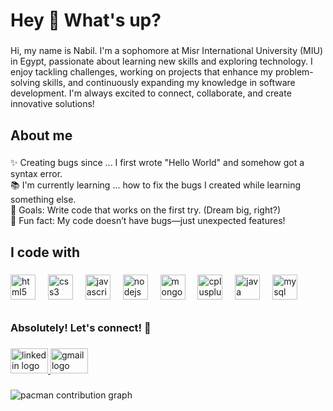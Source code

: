 <h1 align="left">Hey 👋 What's up?</h1>

###

<p align="left">Hi, my name is Nabil. I'm a sophomore at Misr International University (MIU) in Egypt, passionate about learning new skills and exploring technology. I enjoy tackling challenges, working on projects that enhance my problem-solving skills, and continuously expanding my knowledge in software development. I'm always excited to connect, collaborate, and create innovative solutions!</p>

###

<h2 align="left">About me</h2>

###

<p align="left">✨ Creating bugs since ... I first wrote "Hello World" and somehow got a syntax error.<br>📚 I'm currently learning ... how to fix the bugs I created while learning something else.<br>🎯 Goals: Write code that works on the first try. (Dream big, right?)<br>🎲 Fun fact: My code doesn’t have bugs—just unexpected features!</p>

###

<h2 align="left">I code with</h2>

###

<div align="left">
  <img src="https://cdn.jsdelivr.net/gh/devicons/devicon/icons/html5/html5-original.svg" height="40" alt="html5 logo"  />
  <img width="12" />
  <img src="https://cdn.jsdelivr.net/gh/devicons/devicon/icons/css3/css3-original.svg" height="40" alt="css3 logo"  />
  <img width="12" />
  <img src="https://cdn.jsdelivr.net/gh/devicons/devicon/icons/javascript/javascript-original.svg" height="40" alt="javascript logo"  />
  <img width="12" />
  <img src="https://cdn.jsdelivr.net/gh/devicons/devicon/icons/nodejs/nodejs-original.svg" height="40" alt="nodejs logo"  />
  <img width="12" />
  <img src="https://cdn.jsdelivr.net/gh/devicons/devicon/icons/mongodb/mongodb-original.svg" height="40" alt="mongodb logo"  />
  <img width="12" />
  <img src="https://cdn.jsdelivr.net/gh/devicons/devicon/icons/cplusplus/cplusplus-original.svg" height="40" alt="cplusplus logo"  />
  <img width="12" />
  <img src="https://cdn.jsdelivr.net/gh/devicons/devicon/icons/java/java-original.svg" height="40" alt="java logo"  />
  <img width="12" />
  <img src="https://cdn.jsdelivr.net/gh/devicons/devicon/icons/mysql/mysql-original.svg" height="40" alt="mysql logo"  />
</div>

######

<h3 align="left">Absolutely! Let's connect! 🤝</h3>

###

<div align="left">
  <a href="https://www.linkedin.com/in/nabil-ramy-5a015635a?utm_source=share&utm_campaign=share_via&utm_content=profile&utm_medium=ios_app " target="_blank">
   <img src="[https://raw.githubusercontent.com/maurodesouza/profile-readme-generator/master/src/assets/icons/social/linkedin/default.svg](https://www.linkedin.com/in/nabil-ramy-5a015635a?utm_source=share&utm_campaign=share_via&utm_content=profile&utm_medium=ios_app )" width="60" height="40" alt="linkedin logo"  />
  </a>
 
  <a href="mailto:nabilramy2005@gmail.com" target="_blank">
    <img src="https://raw.githubusercontent.com/maurodesouza/profile-readme-generator/master/src/assets/icons/social/gmail/default.svg" width="60" height="40" alt="gmail logo"  />
  </a>
</div>

###

<picture>
  <source media="(prefers-color-scheme: dark)" srcset="https://raw.githubusercontent.com/nabilramyy/nabilramyy/output/pacman-contribution-graph-dark.svg">
  <source media="(prefers-color-scheme: light)" srcset="https://raw.githubusercontent.com/nabilramyy/nabilramyy/output/pacman-contribution-graph.svg">
  <img alt="pacman contribution graph" src="https://raw.githubusercontent.com/nabilramyy/nabilramyy/output/pacman-contribution-graph.svg">
</picture>
